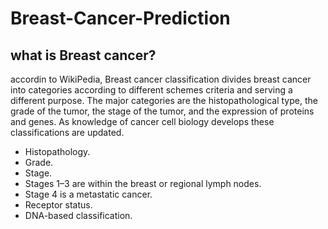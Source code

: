# Breast-Cancer-Prediction

## what is Breast cancer?
accordin to WikiPedia, Breast cancer classification divides breast cancer into categories according to different schemes criteria and serving a different purpose. The major categories are the histopathological type, the grade of the tumor, the stage of the tumor, and the expression of proteins and genes. As knowledge of cancer cell biology develops these classifications are updated.

- Histopathology.
- Grade.
- Stage.
- Stages 1–3 are within the breast or regional lymph nodes.
- Stage 4 is a metastatic cancer.
- Receptor status.
- DNA-based classification.
